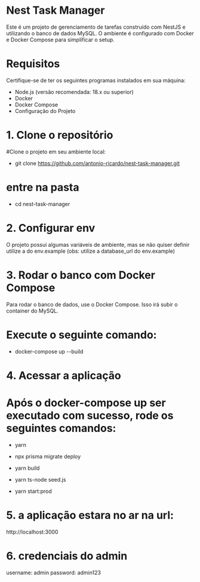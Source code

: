 # Nest Task Manager
Este é um projeto de gerenciamento de tarefas construído com NestJS e utilizando o banco de dados MySQL. O ambiente é configurado com Docker e Docker Compose para simplificar o setup.

# Requisitos
Certifique-se de ter os seguintes programas instalados em sua máquina:

- Node.js (versão recomendada: 18.x ou superior)
- Docker
- Docker Compose
- Configuração do Projeto

# 1. Clone o repositório
#Clone o projeto em seu ambiente local:

- git clone https://github.com/antonio-ricardo/nest-task-manager.git

# entre na pasta

- cd nest-task-manager

# 2. Configurar env
O projeto possui algumas variáveis de ambiente, mas se não quiser definir utilize a do env.example (obs: utilize a database_url do env.example)

# 3. Rodar o banco com Docker Compose
Para rodar o banco de dados, use o Docker Compose. Isso irá subir o container do MySQL.

# Execute o seguinte comando:

- docker-compose up --build

# 4. Acessar a aplicação
# Após o docker-compose up ser executado com sucesso, rode os seguintes comandos:

- yarn

- npx prisma migrate deploy

- yarn build

- yarn ts-node seed.js

- yarn start:prod

# 5. a aplicação estara no ar na url:

http://localhost:3000

# 6. credenciais do admin

username: admin
password: admin123
